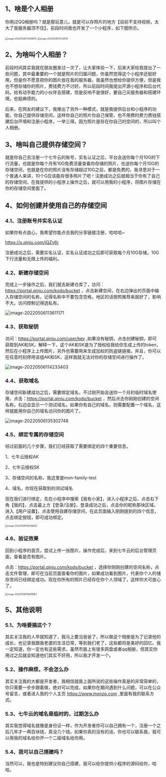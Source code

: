 ## 1、啥是个人相册

你用过QQ相册吗？就是那玩意儿，就是可以存照片的地方【目前不支持视频，太大了我服务器顶不住】，前段时间我也开发了一个小程序，如下图所示。

<img src="./images/image-20220506113359878.png" alt="image-20220506113359878" style="zoom:50%;" />

<img src="./images/image-20220506113258115.png" alt="image-20220506113258115" style="zoom:50%;" />



## 2、为啥叫个人相册？

前段时间其实我就在朋友圈发过一次了，让大家体验一下，后来大家给我提出了一些问题，其中最重要的一个就是照片的归属问题，你虽然觉得这个小程序还挺好用，但是你不愿意把你的图片放在我的服务器，我虽然也想给你提供方便，但是我也不想存储你的照片，费钱费力不讨好。所以前段时间我提出开源小程序和后台代码，给有动手能力的小伙伴去搭建，但是反响不是很好，要自己买服务器和搭建环境，也挺麻烦的。

后来，在网友的建议下，我推出了另外一种模式，就是我提供后台和小程序的功能，你自己提供存储空间，这样你自己的照片你自己保管，也不用费时费力费钱搭建后台环境和注册小程序，一举三得。因为照片是存在你自己的空间的，所以叫个人相册。

## 3、啥叫自己提供存储空间？

就是你自己去注册一个七牛云的账号，实名认证之后，平台会送你每个月10G的下行流量，也就是你每个月有10G免费流量查看你存储的照片，也送你每个月10G的存储空间，也就是在你的照片没有存储超过10G之前，都是免费的，我寻思对于一个普通人来讲，10个G应该能存很多照片了吧！注册成功之后就相当于你有了自己的存储空间，在我提供的小程序上操作之后，就可以用我的小程序，将图片存储在你的存储空间里面了。

## 4、如何创建并使用自己的存储空间

### 4.1、注册账号并实名认证

如果你有点良心，我希望你能点击我的分享链接注册，哈哈哈~

https://s.qiniu.com/jQZv6r

注册成功之后，需要实名认证，实名认证成功之后即可获取每个月10G存储，10G下行流量和无限上传的福利。

### 4.2、新建存储空间

完成上一步操作之后，我们就去新建仓库了，访问：https://portal.qiniu.com/kodo/bucket ，点击新建空间，在右边弹出的页面中输入存储空间的名称，记得名称中不要包含空格，地区的话按照推荐来就好了，影响不大。访问控制记得选私有。

![image-20220506113611171](./images/image-20220506113611171.png)

### 4.3、获取秘钥

访问：https://portal.qiniu.com/user/key ,如果没有秘钥，点击创建秘钥，即可获取到AK和SK。解释一下，这个AK和SK是为了授权给我给你生成上传的token，然后在小程序上上传图片，另外也需要用来生成加权的防盗链链接。并且，你可以在任意时刻停用该组AK和SK，这样我就无法对你的存储空间进行操作了。

![image-20220506114233403](./images/image-20220506114233403.png)

### 4.4、获取域名

存储空间新建成功之后，需要绑定域名，不过刚开始会送你一个月的临时域名使用，点击：https://portal.qiniu.com/kodo/bucket ，然后点击你刚刚创建的空间名称，右边会显示一个测试域名。如果你有自己的域名，则需要配置一个域名，这样就能用你自己的域名访问你的图片了。

![image-20220506135302748](./images/image-20220506135302748.png)

### 4.5、绑定专属的存储空间

经过前面的几个步骤，我们已经获取了需要绑定的四个重要信息。

1、七牛云授权AK

2、七牛云授权SK

3、存储空间的名称，我这里是mxn-family-test

4、域名，你现在获取到的测试域名

现在我们进行绑定，先在小程序中搜索【我有小家】，进入小程序之后，点击右下角【我的】，点击最上方【登录/注册】，登录成功之后，点击你的昵称那块区域，进入【用户设置】，点击使用自建存储空间，在此页面输入刚刚提到的四个信息，点击绑定按钮，即可成功绑定。

<img src="./images/image-20220506140306922.png" alt="image-20220506140306922" style="zoom:50%;" />

### 4.6、验证效果

回到小程序的首页，尝试上传一张图片，操作完成后，来到七牛云的后台管理页面，查看是否有图片。

点击：https://portal.qiniu.com/kodo/bucket ，选择你刚刚创建的空间名称，点击文件管理，即可在当前页面查看你的图片，如果成功看到图片，代表你个人的储存空间已经绑定成功。现在你所有的照片已经存在你个人领域了，这样你大可放心了。

<img src="./images/image-20220506140818983.png" alt="image-20220506140818983" style="zoom:50%;" />

## 5、其他说明

### 5.1、为啥要搞这个？

其实关注我的人早就知道了，我马上要当爸爸了，所以做这个相册是为了记录他的成长，也记录我跟我老婆的生活日常，等到我们老了，这些都将是美好的回忆。我一定知道，你一定也有这些需求，虽然市面上有很多网盘或者qq相册，但其实你用过之后就会知道他们其实不好用，所以我才开发一个。

### 5.2、操作麻烦，不会怎么办

其实关注我的大都是开发者，我相信就我上面所说的这些操作真是的非常简单的，你只需要一步步跟着做，绝对可以完成，如果你在期间遇到什么问题，可以在公众号留言，或者进入我的个人主页 https://www.mxnzp.com ,里面有我的联系方式。

### 5.3、七牛云的域名是临时的，过期怎么办

其实我觉得域名就像是身份证一样，作为开发者你可以自己拥有一个，注册一个之后几年才一两百块钱，真没几个钱。如果你真的没有的话，你也可以联系我，我可以用我的域名给你开一个二级域名给你用。

### 5.4、我可以自己搭建吗？

当然可以，我也是特别建议你自己搭建，我可以给你提供小程序的源码给你，哈哈。